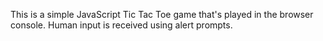 This is a simple JavaScript Tic Tac Toe game that's played in the browser console. Human input is received using alert prompts.
